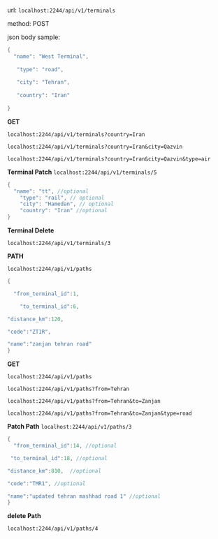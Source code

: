 url: `localhost:2244/api/v1/terminals`

method: POST

json body sample:


```go
{
  "name": "West Terminal",
  
   "type": "road",
 
   "city": "Tehran",
 
   "country": "Iran"
 
}
```
**GET**

```
localhost:2244/api/v1/terminals?country=Iran

localhost:2244/api/v1/terminals?country=Iran&city=Qazvin

localhost:2244/api/v1/terminals?country=Iran&city=Qazvin&type=air
```

**Terminal Patch**
```localhost:2244/api/v1/terminals/5```

```go
{
  "name": "tt", //optional
	"type": "rail", // optional
	"city": "Hamedan", // optional
	"country": "Iran" //optional
}

```
**Terminal Delete**

``` localhost:2244/api/v1/terminals/3 ```


**PATH**
```
localhost:2244/api/v1/paths
```

```go
{

  "from_terminal_id":1,

	"to_terminal_id":6,

"distance_km":120, 

"code":"ZT1R",

"name":"zanjan tehran road"
}

```

**GET**
```
localhost:2244/api/v1/paths

localhost:2244/api/v1/paths?from=Tehran

localhost:2244/api/v1/paths?from=Tehran&to=Zanjan

localhost:2244/api/v1/paths?from=Tehran&to=Zanjan&type=road
```

**Patch Path**
```localhost:2244/api/v1/paths/3```

```go
{
  "from_terminal_id":14, //optional

 "to_terminal_id":18, //optional

"distance_km":810,  //optional

"code":"TMR1", //optional

"name":"updated tehran mashhad road 1" //optional
}
```

**delete Path**
```
localhost:2244/api/v1/paths/4
```